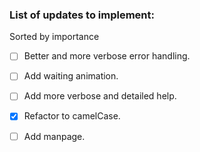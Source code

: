 ### List of updates to implement:

Sorted by importance

- [ ] Better and more verbose error handling.
- [ ] Add waiting animation.
- [ ] Add more verbose and detailed help.
- [x] Refactor to camelCase.
- [ ] Add manpage.


